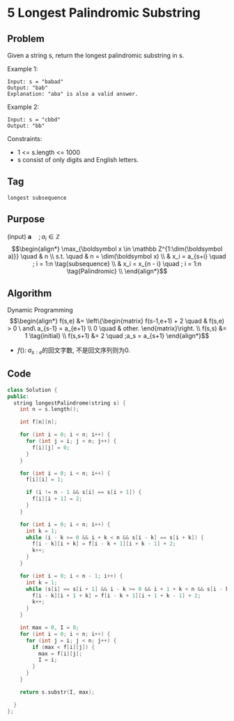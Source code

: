 # 5 Longest Palindromic Substring
## Problem
Given a string s, return the longest palindromic substring in s.

Example 1:
```
Input: s = "babad"
Output: "bab"
Explanation: "aba" is also a valid answer.
```

Example 2:
```
Input: s = "cbbd"
Output: "bb"
```

Constraints:
- 1 <= s.length <= 1000
- s consist of only digits and English letters.

## Tag
```longest subsequence```

## Purpose  
(input) $\boldsymbol a \quad ; a_i \in \mathbb Z$
$$\begin{align*}
  \max_{\boldsymbol x \in \mathbb Z^{1:\dim(\boldsymbol a)}} \quad & n  \\
  s.t. \quad & n = \dim(\boldsymbol x)  \\
    & x_i = a_{s+i}  \quad ; i = 1:n  \tag{subsequence}  \\
    & x_i = x_{n - i}  \quad ; i = 1:n  \tag{Palindromic}  \\
\end{align*}$$

## Algorithm  
Dynamic Programming
$$\begin{align*}
  f(s,e) &= \left\{\begin{matrix}
    f(s-1,e+1) + 2 \quad & f(s,e) > 0 \ and\  a_{s-1} = a_{e+1}  \\
    0 \quad & other.
    \end{matrix}\right.  \\
  f(s,s) &= 1  \tag{initial}  \\
  f(s,s+1) &= 2 \quad ;a_s = a_{s+1}
\end{align*}$$
- $f()$: $a_{s:e}$的回文字数, 不是回文序列则为0.

## Code  
```cpp
class Solution {
public:
  string longestPalindrome(string s) {
    int n = s.length();

    int f[n][n];

    for (int i = 0; i < n; i++) {
      for (int j = i; j < n; j++) {
        f[i][j] = 0;
      }
    }

    for (int i = 0; i < n; i++) {
      f[i][i] = 1;

      if (i != n - 1 && s[i] == s[i + 1]) {
        f[i][i + 1] = 2;
      }
    }

    for (int i = 0; i < n; i++) {
      int k = 1;
      while (i - k >= 0 && i + k < n && s[i - k] == s[i + k]) {
        f[i - k][i + k] = f[i - k + 1][i + k - 1] + 2;
        k++;
      }
    }

    for (int i = 0; i < n - 1; i++) {
      int k = 1;
      while (s[i] == s[i + 1] && i - k >= 0 && i + 1 + k < n && s[i - k] == s[i + 1 + k]) {
        f[i - k][i + 1 + k] = f[i - k + 1][i + 1 + k - 1] + 2;
        k++;
      }
    }

    int max = 0, I = 0;
    for (int i = 0; i < n; i++) {
      for (int j = i; j < n; j++) {
        if (max < f[i][j]) {
          max = f[i][j];
          I = i;
        }
      }
    }

    return s.substr(I, max);

  }
};
```